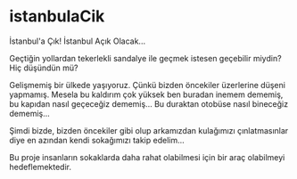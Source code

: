 istanbulaCik
============

İstanbul'a Çık! İstanbul Açık Olacak...

Geçtiğin yollardan tekerlekli sandalye ile geçmek istesen geçebilir miydin? Hiç düşündün mü?

Gelişmemiş bir ülkede yaşıyoruz. Çünkü bizden öncekiler üzerlerine düşeni yapmamış. Mesela bu kaldırım çok yüksek ben buradan inemem dememiş, bu kapıdan nasıl geçeceğiz dememiş... Bu duraktan otobüse nasıl bineceğiz dememiş...

Şimdi bizde, bizden öncekiler gibi olup arkamızdan kulağımızı çınlatmasınlar diye en azından kendi sokağımızı takip edelim...

Bu proje insanların sokaklarda daha rahat olabilmesi için bir araç olabilmeyi hedeflemektedir.
